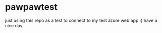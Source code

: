 # pawpawtest
just using this repo as a test to connect to my test azure web app :)
have a nice day.
